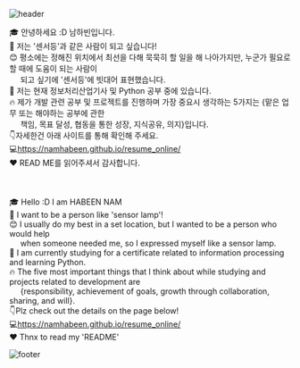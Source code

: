 <!--
**Namhabeen/Namhabeen** is a ✨ _special_ ✨ repository because its `README.md` (this file) appears on your GitHub profile.-->
![header](https://capsule-render.vercel.app/api?type=wave&color=gradient&height=280&section=header&text=Hi%20there%20👋&fontSize=90)

🎓 안녕하세요 :D 남하빈입니다. <br>
🌱 저는 '센서등'과 같은 사람이 되고 싶습니다! <br>
😊 평소에는 정해진 위치에서 최선을 다해 묵묵히 할 일을 해 나아가지만, 누군가 필요로 할 때에 도움이 되는 사람이<br> 
&nbsp;&nbsp;&nbsp;&nbsp;&nbsp;되고 싶기에 '센서등'에 빗대어 표현했습니다.<br>
📘 저는 현재 정보처리산업기사 및 Python 공부 중에 있습니다.<br>
🔥 제가 개발 관련 공부 및 프로젝트를 진행하며 가장 중요시 생각하는 5가지는 {맡은 업무 또는 해야하는 공부에 관한<br> 
&nbsp;&nbsp;&nbsp;&nbsp;&nbsp;책임, 목표 달성, 협동을 통한 성장, 지식공유, 의지}입니다.<br>
👇자세한건 아래 사이트를 통해 확인해 주세요.<br>
💻https://namhabeen.github.io/resume_online/<br>
❤ READ ME를 읽어주셔서 감사합니다.<br>
<br>
<br>
<br>
🎓 Hello :D I am HABEEN NAM<br> 
🌱 I want to be a person like 'sensor lamp'!<br>
😊 I usually do my best in a set location, but I wanted to be a person who would help<br>
&nbsp;&nbsp;&nbsp;&nbsp;&nbsp;when someone needed me, so I expressed myself like a sensor lamp.<br>
📘 I am currently studying for a certificate related to information processing and learning Python.<br>
🔥 The five most important things that I think about while studying and projects related to development are<br> 
&nbsp;&nbsp;&nbsp;&nbsp;&nbsp;{responsibility, achievement of goals, growth through collaboration, sharing, and will}.<br>
👇Plz check out the details on the page below!<br>
💻https://namhabeen.github.io/resume_online/<br>
❤ Thnx to read my 'README'<br>

![footer](https://capsule-render.vercel.app/api?type=wave&color=gradient&height=150&section=footer)
